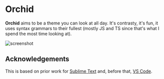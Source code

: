 # Orchid

**Orchid** aims to be a theme you can look at all day. It's contrasty, it's fun, it uses syntax grammars to their fullest (mostly JS and TS since that's what I spend the most time looking at).

![screenshot](https://raw.githubusercontent.com/patrickfatrick/orchid-theme-nova/c05d31816e3c3c1ab981cf1335202a1b4740ad4b/orchid.novaextension/Images/extension/screenshot.png)

## Acknowledgements

This is based on prior work for [Sublime Text](https://github.com/patrickfatrick/orchid-theme-sublime) and, before that, [VS Code](https://github.com/patrickfatrick/orchid-vscode-colorizer).
